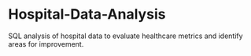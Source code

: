 # Hospital-Data-Analysis
SQL analysis of hospital data to evaluate healthcare metrics and identify areas for improvement.
